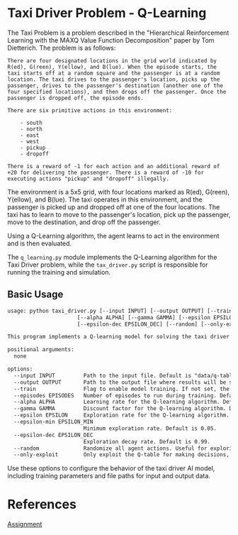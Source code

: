 # Taxi Driver Problem - Q-Learning

The Taxi Problem is a problem described in the "Hierarchical Reinforcement Learning with the MAXQ Value Function Decomposition" paper by Tom Dietterich. The problem is as follows:
    
    There are four designated locations in the grid world indicated by R(ed), G(reen), Y(ellow), and B(lue). When the episode starts, the taxi starts off at a random square and the passenger is at a random location. The taxi drives to the passenger's location, picks up the passenger, drives to the passenger's destination (another one of the four specified locations), and then drops off the passenger. Once the passenger is dropped off, the episode ends.
    
    There are six primitive actions in this environment:

        - south
        - north
        - east
        - west
        - pickup
        - dropoff

    There is a reward of -1 for each action and an additional reward of +20 for delivering the passenger. There is a reward of -10 for executing actions "pickup" and "dropoff" illegally.

The environment is a 5x5 grid, with four locations marked as R(ed), G(reen), Y(ellow), and B(lue). The taxi operates in this environment, and the passenger is picked up and dropped off at one of the four locations. The taxi has to learn to move to the passenger's location, pick up the passenger, move to the destination, and drop off the passenger.

Using a Q-Learning algorithm, the agent learns to act in the environment and is then evaluated.

The `q_learning.py` module implements the Q-Learning algorithm for the Taxi Driver problem, while the `tax_driver.py` script is responsible for running the training and simulation.

## Basic Usage

```txt
usage: python taxi_driver.py [--input INPUT] [--output OUTPUT] [--train] [--episodes EPISODES]
                      [--alpha ALPHA] [--gamma GAMMA] [--epsilon EPSILON] [--epsilon-min EPSILON_MIN]
                      [--epsilon-dec EPSILON_DEC] [--random] [--only-exploit]

This program implements a Q-learning model for solving the taxi driver problem. It can operate in both training and inference modes, allowing users to specify various parameters to customize the learning process and output results.

positional arguments:
  none

options:
  --input INPUT         Path to the input file. Default is "data/q-table-taxi-driver.csv".
  --output OUTPUT       Path to the output file where results will be saved. Default is "results/actions_taxidriver".
  --train               Flag to enable model training. If not set, the model will perform inference using the Q-table.
  --episodes EPISODES   Number of episodes to run during training. Default is 50000.
  --alpha ALPHA         Learning rate for the Q-learning algorithm. Default is 0.1.
  --gamma GAMMA         Discount factor for the Q-learning algorithm. Default is 0.99.
  --epsilon EPSILON     Exploration rate for the Q-learning algorithm. Default is 0.7.
  --epsilon-min EPSILON_MIN
                        Minimum exploration rate. Default is 0.05.
  --epsilon-dec EPSILON_DEC
                        Exploration decay rate. Default is 0.99.
  --random              Randomize all agent actions. Useful for exploring the action space.
  --only-exploit        Only exploit the Q-table for making decisions, without further training.
```

Use these options to configure the behavior of the taxi driver AI model, including training parameters and file paths for input and output data.

# References

[Assignment](https://insper.github.io/rl/classes/05_x_hyperparameters/)